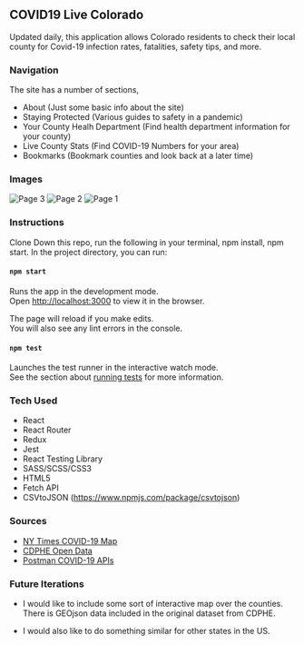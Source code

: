 ## COVID19 Live Colorado
Updated daily, this application allows Colorado residents to check their local county for Covid-19 infection rates, fatalities, safety tips, and more. 

### Navigation

The site has a number of sections,
- About
  (Just some basic info about the site)
- Staying Protected
  (Various guides to safety in a pandemic)
- Your County Healh Department
  (Find health department information for your county)
- Live County Stats
  (Find COVID-19 Numbers for your area)
- Bookmarks
  (Bookmark counties and look back at a later time)

### Images

![Page 3](https://user-images.githubusercontent.com/32964891/79809833-bb294600-832e-11ea-8c07-d0d37f3436a7.png)
![Page 2](https://user-images.githubusercontent.com/32964891/79809839-bfedfa00-832e-11ea-89f0-0a57f72650ed.png)
![Page 1](https://user-images.githubusercontent.com/32964891/79809850-c8463500-832e-11ea-8b4f-8147e5e2b8ec.png)

### Instructions

Clone Down this repo, run the following in your terminal, npm install, npm start.
In the project directory, you can run:

#### `npm start`

Runs the app in the development mode.<br />
Open [http://localhost:3000](http://localhost:3000) to view it in the browser.

The page will reload if you make edits.<br />
You will also see any lint errors in the console.

#### `npm test`

Launches the test runner in the interactive watch mode.<br />
See the section about [running tests](https://facebook.github.io/create-react-app/docs/running-tests) for more information.




### Tech Used

- React
- React Router
- Redux
- Jest
- React Testing Library
- SASS/SCSS/CSS3
- HTML5
- Fetch API
- CSVtoJSON (https://www.npmjs.com/package/csvtojson)

### Sources
- [NY Times COVID-19 Map](https://github.com/nytimes/covid-19-data/blob/master/us-counties.csv)
- [CDPHE Open Data](https://data-cdphe.opendata.arcgis.com/datasets/colorado-covid-19-positive-cases-and-rates-of-infection-by-county-of-identification?geometry=-121.371%2C35.977%2C-89.731%2C41.950)
- [Postman COVID-19 APIs](https://documenter.getpostman.com/view/8854915/SzYXVdyQ?version=latest)

### Future Iterations

- I would like to include some sort of interactive map over the counties. There is GEOjson data included in the original dataset from CDPHE.

- I would also like to do something similar for other states in the US.
